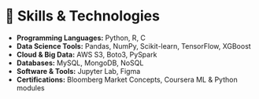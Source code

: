 # 🧠 Skills & Technologies

- **Programming Languages:** Python, R, C  
- **Data Science Tools:** Pandas, NumPy, Scikit-learn, TensorFlow, XGBoost  
- **Cloud & Big Data:** AWS S3, Boto3, PySpark  
- **Databases:** MySQL, MongoDB, NoSQL  
- **Software & Tools:** Jupyter Lab, Figma  
- **Certifications:** Bloomberg Market Concepts, Coursera ML & Python modules
